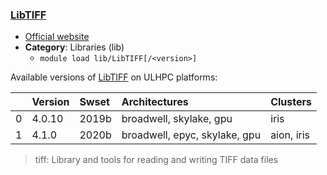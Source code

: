 ### [LibTIFF](https://libtiff.maptools.org/)

* [Official website](https://libtiff.maptools.org/)
* __Category__: Libraries (lib)
    -  `module load lib/LibTIFF[/<version>]`

Available versions of [LibTIFF](https://libtiff.maptools.org/) on ULHPC platforms:

|    | Version   | Swset   | Architectures                 | Clusters   |
|---:|:----------|:--------|:------------------------------|:-----------|
|  0 | 4.0.10    | 2019b   | broadwell, skylake, gpu       | iris       |
|  1 | 4.1.0     | 2020b   | broadwell, epyc, skylake, gpu | aion, iris |

> tiff: Library and tools for reading and writing TIFF data files

